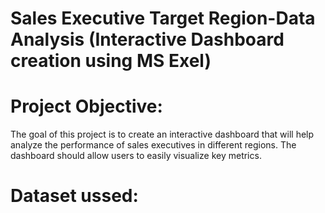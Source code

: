 # Sales Executive Target Region-Data Analysis (Interactive Dashboard creation using MS Exel)
# Project Objective:
The goal of this project is to create an interactive dashboard that will help analyze the performance     of sales executives in different regions. The dashboard should allow users to easily visualize key metrics.
# Dataset ussed:
